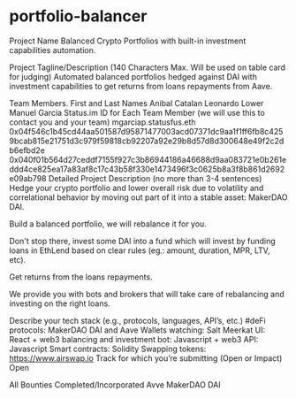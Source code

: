 # portfolio-balancer

Project Name
Balanced Crypto Portfolios with built-in investment capabilities automation.

Project Tagline/Description (140 Characters Max. Will be used on table card for judging)
Automated balanced portfolios hedged against DAI with investment capabilities to get returns from loans repayments from Aave.

Team Members. First and Last Names
Anibal Catalan
Leonardo Lower
Manuel Garcia
Status.im ID for Each Team Member (we will use this to contact you and your team)
mgarciap.statusfus.eth
0x04f546c1b45cd44aa501587d95871477003acd07371dc9aa1f1ff6fb8c4259bcab815e21751d3c979f59818cb92207a92e29b8d57d8d300648e49f2c2db6efbd2e
0x040f01b564d27ceddf7155f927c3b86944186a46688d9aa083721e0b261eddd4ce825ea17a83af8c17c43b58f330e1473496f3c0625b8a3f8b861d2692e09ab798
Detailed Project Description (no more than 3-4 sentences)
Hedge your crypto portfolio and lower overall risk due to volatility and correlational behavior by moving out part of it into a stable asset: MakerDAO DAI.

Build a balanced portfolio, we will rebalance it for you.

Don't stop there, invest some DAI into a fund which will invest by funding loans in EthLend based on clear rules (eg.: amount, duration, MPR, LTV, etc).

Get returns from the loans repayments.

We provide you with bots and brokers that will take care of rebalancing and investing on the right loans.

Describe your tech stack (e.g., protocols, languages, API’s, etc.)
#deFi protocols: MakerDAO DAI and Aave
Wallets watching: Salt Meerkat
UI: React + web3
balancing and investment bot: Javascript + web3
API: Javascript
Smart contracts: Solidity
Swapping tokens: https://www.airswap.io
Track for which you’re submitting (Open or Impact)
Open

All Bounties Completed/Incorporated
Avve
MakerDAO DAI
